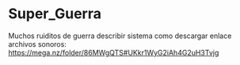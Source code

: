 # Super_Guerra
Muchos ruiditos de guerra
describir sistema
como descargar
enlace archivos sonoros: https://mega.nz/folder/86MWgQTS#UKkr1WyG2iAh4G2uH3Tvjg 
